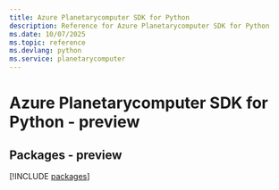 ```yaml
---
title: Azure Planetarycomputer SDK for Python
description: Reference for Azure Planetarycomputer SDK for Python
ms.date: 10/07/2025
ms.topic: reference
ms.devlang: python
ms.service: planetarycomputer
---
```

# Azure Planetarycomputer SDK for Python - preview
## Packages - preview
[!INCLUDE [packages](planetarycomputer-index.md)]